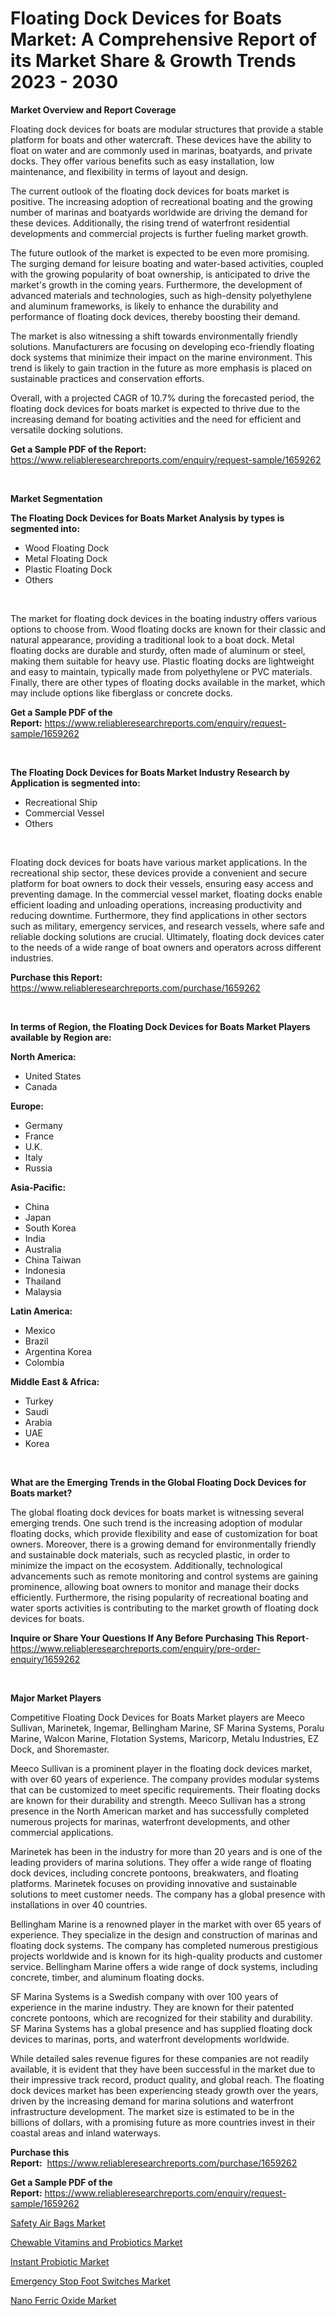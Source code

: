 <p><h1>Floating Dock Devices for Boats Market: A Comprehensive Report of its Market Share & Growth Trends 2023 - 2030</h1></p><p><strong>Market Overview and Report Coverage</strong></p>
<p><p>Floating dock devices for boats are modular structures that provide a stable platform for boats and other watercraft. These devices have the ability to float on water and are commonly used in marinas, boatyards, and private docks. They offer various benefits such as easy installation, low maintenance, and flexibility in terms of layout and design.</p><p>The current outlook of the floating dock devices for boats market is positive. The increasing adoption of recreational boating and the growing number of marinas and boatyards worldwide are driving the demand for these devices. Additionally, the rising trend of waterfront residential developments and commercial projects is further fueling market growth.</p><p>The future outlook of the market is expected to be even more promising. The surging demand for leisure boating and water-based activities, coupled with the growing popularity of boat ownership, is anticipated to drive the market's growth in the coming years. Furthermore, the development of advanced materials and technologies, such as high-density polyethylene and aluminum frameworks, is likely to enhance the durability and performance of floating dock devices, thereby boosting their demand.</p><p>The market is also witnessing a shift towards environmentally friendly solutions. Manufacturers are focusing on developing eco-friendly floating dock systems that minimize their impact on the marine environment. This trend is likely to gain traction in the future as more emphasis is placed on sustainable practices and conservation efforts.</p><p>Overall, with a projected CAGR of 10.7% during the forecasted period, the floating dock devices for boats market is expected to thrive due to the increasing demand for boating activities and the need for efficient and versatile docking solutions.</p></p>
<p><strong>Get a Sample PDF of the Report:</strong> <a href="https://www.reliableresearchreports.com/enquiry/request-sample/1659262">https://www.reliableresearchreports.com/enquiry/request-sample/1659262</a></p>
<p>&nbsp;</p>
<p><strong>Market Segmentation</strong></p>
<p><strong>The Floating Dock Devices for Boats Market Analysis by types is segmented into:</strong></p>
<p><ul><li>Wood Floating Dock</li><li>Metal Floating Dock</li><li>Plastic Floating Dock</li><li>Others</li></ul></p>
<p>&nbsp;</p>
<p><p>The market for floating dock devices in the boating industry offers various options to choose from. Wood floating docks are known for their classic and natural appearance, providing a traditional look to a boat dock. Metal floating docks are durable and sturdy, often made of aluminum or steel, making them suitable for heavy use. Plastic floating docks are lightweight and easy to maintain, typically made from polyethylene or PVC materials. Finally, there are other types of floating docks available in the market, which may include options like fiberglass or concrete docks.</p></p>
<p><strong>Get a Sample PDF of the Report:</strong>&nbsp;<a href="https://www.reliableresearchreports.com/enquiry/request-sample/1659262">https://www.reliableresearchreports.com/enquiry/request-sample/1659262</a></p>
<p>&nbsp;</p>
<p><strong>The Floating Dock Devices for Boats Market Industry Research by Application is segmented into:</strong></p>
<p><ul><li>Recreational Ship</li><li>Commercial Vessel</li><li>Others</li></ul></p>
<p>&nbsp;</p>
<p><p>Floating dock devices for boats have various market applications. In the recreational ship sector, these devices provide a convenient and secure platform for boat owners to dock their vessels, ensuring easy access and preventing damage. In the commercial vessel market, floating docks enable efficient loading and unloading operations, increasing productivity and reducing downtime. Furthermore, they find applications in other sectors such as military, emergency services, and research vessels, where safe and reliable docking solutions are crucial. Ultimately, floating dock devices cater to the needs of a wide range of boat owners and operators across different industries.</p></p>
<p><strong>Purchase this Report:</strong>&nbsp; <a href="https://www.reliableresearchreports.com/purchase/1659262">https://www.reliableresearchreports.com/purchase/1659262</a></p>
<p>&nbsp;</p>
<p><strong>In terms of Region, the Floating Dock Devices for Boats Market Players available by Region are:</strong></p>
<p>
    <p> <strong> North America: </strong>
        <ul>
            <li>United States</li>
            <li>Canada</li>
        </ul>
        </p> 
    <p> <strong> Europe: </strong>
        <ul>
            <li>Germany</li>
            <li>France</li>
            <li>U.K.</li>
            <li>Italy</li>
            <li>Russia</li>
        </ul>
        </p> 
    <p> <strong> Asia-Pacific: </strong>
        <ul>
            <li>China</li>
            <li>Japan</li>
            <li>South Korea</li>
            <li>India</li>
            <li>Australia</li>
            <li>China Taiwan</li>
            <li>Indonesia</li>
            <li>Thailand</li>
            <li>Malaysia</li>
        </ul>
        </p> 
    <p> <strong> Latin America: </strong>
        <ul>
            <li>Mexico</li>
            <li>Brazil</li>
            <li>Argentina Korea</li>
            <li>Colombia</li>
        </ul>
        </p> 
    <p> <strong> Middle East & Africa: </strong>
        <ul>
            <li>Turkey</li>
            <li>Saudi</li>
            <li>Arabia</li>
            <li>UAE</li>
            <li>Korea</li>
        </ul>
    </p>
    </p>
<p>&nbsp;</p>
<p><strong>What are the Emerging Trends in the Global Floating Dock Devices for Boats market?</strong></p>
<p><p>The global floating dock devices for boats market is witnessing several emerging trends. One such trend is the increasing adoption of modular floating docks, which provide flexibility and ease of customization for boat owners. Moreover, there is a growing demand for environmentally friendly and sustainable dock materials, such as recycled plastic, in order to minimize the impact on the ecosystem. Additionally, technological advancements such as remote monitoring and control systems are gaining prominence, allowing boat owners to monitor and manage their docks efficiently. Furthermore, the rising popularity of recreational boating and water sports activities is contributing to the market growth of floating dock devices for boats.</p></p>
<p><strong>Inquire or Share Your Questions If Any Before Purchasing This Report</strong>- <a href="https://www.reliableresearchreports.com/enquiry/pre-order-enquiry/1659262">https://www.reliableresearchreports.com/enquiry/pre-order-enquiry/1659262</a></p>
<p>&nbsp;</p>
<p><strong>Major Market Players</strong></p>
<p><p>Competitive Floating Dock Devices for Boats Market players are Meeco Sullivan, Marinetek, Ingemar, Bellingham Marine, SF Marina Systems, Poralu Marine, Walcon Marine, Flotation Systems, Maricorp, Metalu Industries, EZ Dock, and Shoremaster.</p><p>Meeco Sullivan is a prominent player in the floating dock devices market, with over 60 years of experience. The company provides modular systems that can be customized to meet specific requirements. Their floating docks are known for their durability and strength. Meeco Sullivan has a strong presence in the North American market and has successfully completed numerous projects for marinas, waterfront developments, and other commercial applications.</p><p>Marinetek has been in the industry for more than 20 years and is one of the leading providers of marina solutions. They offer a wide range of floating dock devices, including concrete pontoons, breakwaters, and floating platforms. Marinetek focuses on providing innovative and sustainable solutions to meet customer needs. The company has a global presence with installations in over 40 countries.</p><p>Bellingham Marine is a renowned player in the market with over 65 years of experience. They specialize in the design and construction of marinas and floating dock systems. The company has completed numerous prestigious projects worldwide and is known for its high-quality products and customer service. Bellingham Marine offers a wide range of dock systems, including concrete, timber, and aluminum floating docks.</p><p>SF Marina Systems is a Swedish company with over 100 years of experience in the marine industry. They are known for their patented concrete pontoons, which are recognized for their stability and durability. SF Marina Systems has a global presence and has supplied floating dock devices to marinas, ports, and waterfront developments worldwide.</p><p>While detailed sales revenue figures for these companies are not readily available, it is evident that they have been successful in the market due to their impressive track record, product quality, and global reach. The floating dock devices market has been experiencing steady growth over the years, driven by the increasing demand for marina solutions and waterfront infrastructure development. The market size is estimated to be in the billions of dollars, with a promising future as more countries invest in their coastal areas and inland waterways.</p></p>
<p><strong>Purchase this Report:</strong>&nbsp;&nbsp;<a href="https://www.reliableresearchreports.com/purchase/1659262">https://www.reliableresearchreports.com/purchase/1659262</a></p>
<p></p>
<p><strong>Get a Sample PDF of the Report:</strong>&nbsp;<a href="https://www.reliableresearchreports.com/enquiry/request-sample/1659262">https://www.reliableresearchreports.com/enquiry/request-sample/1659262</a></p>
<p><p><a href="https://medium.com/@williambatz97/safety-air-bags-market-size-growth-forecast-2023-2030-f92e1278e0b1">Safety Air Bags Market</a></p><p><a href="https://github.com/BryceTownsendr/Market-Research-Report-List-1/blob/main/chewable-vitamins-and-probiotics-market.md">Chewable Vitamins and Probiotics Market</a></p><p><a href="https://github.com/WillieWoodard/Market-Research-Report-List-1/blob/main/instant-probiotic-market.md">Instant Probiotic Market</a></p><p><a href="https://medium.com/@kimberlymontgomery2004/emergency-stop-foot-switches-market-size-growth-forecast-2023-2030-0211102a59f6">Emergency Stop Foot Switches Market</a></p><p><a href="https://www.linkedin.com/pulse/nano-ferric-oxide-market-research-report-unlocks-analysis/">Nano Ferric Oxide Market</a></p></p>